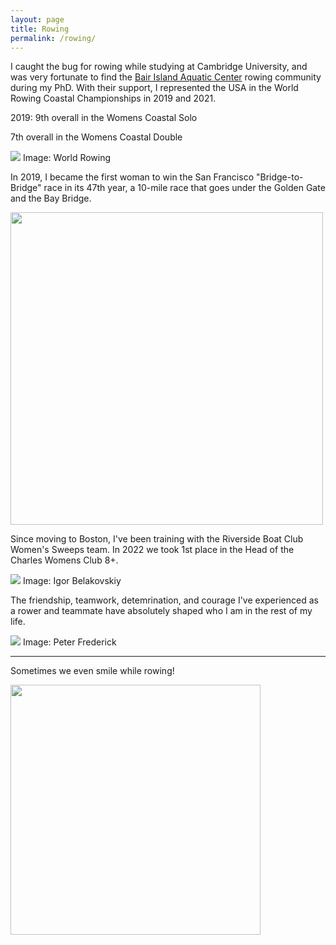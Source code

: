 ```yaml
---
layout: page
title: Rowing
permalink: /rowing/
---
```


I caught the bug for rowing while studying at Cambridge University, and was very fortunate to find
the [Bair Island Aquatic Center](https://gobair.org/) rowing community during my PhD. With their support,
I represented the USA in the World Rowing Coastal Championships in 2019 and 2021. 

2019: 9th overall in the Womens Coastal Solo

7th overall in the Womens Coastal Double

<img src="https://HWaymentSteele.github.io/images/IMG_6921.png">
Image: World Rowing

In 2019, I became the first woman to win the San Francisco "Bridge-to-Bridge" race in its 47th year,
a 10-mile race that goes under the Golden Gate and the Bay Bridge.

<img src="https://HWaymentSteele.github.io/images/goldengate.jpg"  style="float:center;width:500px;">

Since moving to Boston, I've been training with the Riverside Boat Club Women's Sweeps team.
In 2022 we took 1st place in the Head of the Charles Womens Club 8+.

<img src="https://HWaymentSteele.github.io/images/HOCR_2022.jpg">
Image: Igor Belakovskiy

The friendship, teamwork, detemrination, and courage I've experienced as a rower and teammate have absolutely shaped who I am in the rest of my life.

<img src="https://HWaymentSteele.github.io/images/IMG_6499.jpg">
Image: Peter Frederick

---

Sometimes we even smile while rowing!

<img src="https://HWaymentSteele.github.io/images/IMG_5379.png"  style="float:center;width:400px;">
